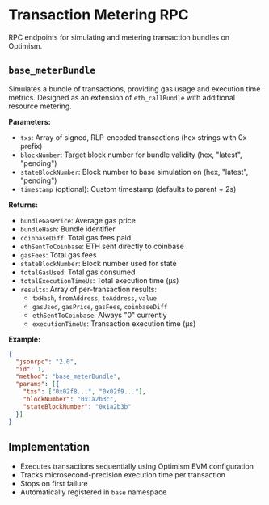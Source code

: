 # Transaction Metering RPC

RPC endpoints for simulating and metering transaction bundles on Optimism.

## `base_meterBundle`

Simulates a bundle of transactions, providing gas usage and execution time metrics. Designed as an extension of `eth_callBundle` with additional resource metering.

**Parameters:**
- `txs`: Array of signed, RLP-encoded transactions (hex strings with 0x prefix)
- `blockNumber`: Target block number for bundle validity (hex, "latest", "pending")
- `stateBlockNumber`: Block number to base simulation on (hex, "latest", "pending")
- `timestamp` (optional): Custom timestamp (defaults to parent + 2s)

**Returns:**
- `bundleGasPrice`: Average gas price
- `bundleHash`: Bundle identifier
- `coinbaseDiff`: Total gas fees paid
- `ethSentToCoinbase`: ETH sent directly to coinbase
- `gasFees`: Total gas fees
- `stateBlockNumber`: Block number used for state
- `totalGasUsed`: Total gas consumed
- `totalExecutionTimeUs`: Total execution time (μs)
- `results`: Array of per-transaction results:
  - `txHash`, `fromAddress`, `toAddress`, `value`
  - `gasUsed`, `gasPrice`, `gasFees`, `coinbaseDiff`
  - `ethSentToCoinbase`: Always "0" currently
  - `executionTimeUs`: Transaction execution time (μs)

**Example:**

```json
{
  "jsonrpc": "2.0",
  "id": 1,
  "method": "base_meterBundle",
  "params": [{
    "txs": ["0x02f8...", "0x02f9..."],
    "blockNumber": "0x1a2b3c",
    "stateBlockNumber": "0x1a2b3b"
  }]
}
```

## Implementation

- Executes transactions sequentially using Optimism EVM configuration
- Tracks microsecond-precision execution time per transaction
- Stops on first failure
- Automatically registered in `base` namespace

